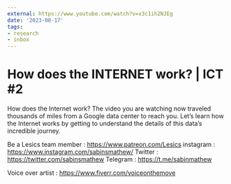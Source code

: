 ```yaml
---
external: https://www.youtube.com/watch?v=x3c1ih2NJEg
date: '2023-08-17'
tags:
- research
- inbox
---
```


# How does the INTERNET work? | ICT #2

How does the Internet work? The video you are watching now traveled thousands of miles from a Google data center to reach you. Let’s learn how the Internet works by getting to understand the details of this data’s incredible journey.

Be a Lesics team member : https://www.patreon.com/Lesics
instagram : https://www.instagram.com/sabinsmathew/
Twitter : https://twitter.com/sabinsmathew
Telegram : https://t.me/sabinmathew

Voice over artist : https://www.fiverr.com/voiceonthemove
